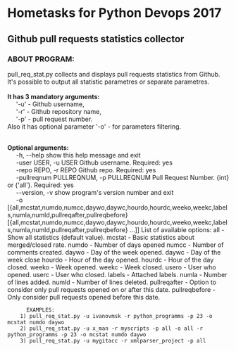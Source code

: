 # Hometasks for Python Devops 2017

<H2>Github pull requests statistics collector</H2>

<h3>ABOUT PROGRAM:</h3>
    pull_req_stat.py collects and displays pull requests statistics from Github.<br>
    It's possible to output all statistic parametres or separate parametres.<br><br>
    <b>It has 3 mandatory arguments:</b><br>
        &nbsp;&nbsp;&nbsp;&nbsp;&nbsp;'-u' - Github username,<br>
        &nbsp;&nbsp;&nbsp;&nbsp;&nbsp;'-r' - Github repository name,<br>
        &nbsp;&nbsp;&nbsp;&nbsp;&nbsp;'-p' - pull request number.<br>
    Also it has optional parameter '-o' - for parameters filtering.  
        

<br><b>Optional arguments:</b><br>
  &nbsp;&nbsp;&nbsp;&nbsp;&nbsp;-h, --help            show this help message and exit<br>
  &nbsp;&nbsp;&nbsp;&nbsp;&nbsp;-user USER, -u USER   Github username. Required: yes<br>
  &nbsp;&nbsp;&nbsp;&nbsp;&nbsp;-repo REPO, -r REPO   Github repo. Required: yes<br>
  &nbsp;&nbsp;&nbsp;&nbsp;&nbsp;-pullreqnum PULLREQNUM, -p PULLREQNUM  Pull Request Number. {int} or {'all'}. Required: yes<br>
  &nbsp;&nbsp;&nbsp;&nbsp;&nbsp;--version, -v     show program's version number and exit<br>
  &nbsp;&nbsp;&nbsp;&nbsp;&nbsp;-o [{all,mcstat,numdo,numcc,daywo,daywc,hourdo,hourdc,weeko,weekc,labels,numla,numld,pullreqafter,pullreqbefore} [{all,mcstat,numdo,numcc,daywo,daywc,hourdo,hourdc,weeko,weekc,labels,numla,numld,pullreqafter,pullreqbefore} ...]]
                        List of available options:
                            all - Show all statistics (default value).
                            mcstat - Basic statistics about merged/closed rate.
                            numdo - Number of days opened
                            numcc - Number of comments created.
                            daywo - Day of the week opened.
                            daywc - Day of the week close
                            hourdo - Hour of the day opened.
                            hourdc - Hour of the day closed.
                            weeko - Week opened.
                            weekc - Week closed.
                            usero - User who opened.
                            userc - User who closed.
                            labels - Attached labels.
                            numla - Number of lines added.
                            numld - Number of lines deleted.
                            pullreqafter - Option to consider only pull requests opened on or after this date.
                            pullreqbefore - Only consider pull requests opened before this date.
                            
          EXAMPLES:
        1) pull_req_stat.py -u ivanovmsk -r python_programms -p 23 -o mcstat numdo daywo
        2) pull_req_stat.py -u x_man -r myscripts -p all -o all -r python_programms -p 23 -o mcstat numdo daywo
        3) pull_req_stat.py -u mygitacc -r xmlparser_project -p all
       
